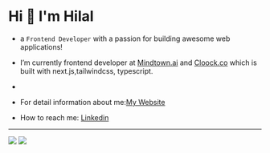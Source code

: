 #    Hi 👋 I'm Hilal

- a `Frontend Developer` with a passion for building awesome web applications!

-  I’m currently frontend developer at  <a href="https://mindtown.ai/"  target="_blank">Mindtown.ai</a> and  <a href="https://cloock.co/"  target="_blank">Cloock.co</a>  which is built with next.js,tailwindcss, typescript.
- 

-  For detail information about me:<a href="https://hilalsemercioglu.com"  target="_blank">My Website</a>


-  How to reach me:  <a href="www.linkedin.com/in/hilalsemercioglu/ "  target="_blank">Linkedin</a>





<hr/>
<div>  <image src="https://github-readme-stats.vercel.app/api?username=elinoza&hide=issues&show_icons=true&hide_border=true&theme=slateorange">
  <image src="https://github-readme-stats.vercel.app/api/top-langs/?username=elinoza&layout=compact&&theme=slateorange&&hide_border=true"></div>




